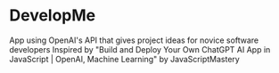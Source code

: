 # DevelopMe
App using OpenAI's API that gives project ideas for novice software developers
Inspired by "Build and Deploy Your Own ChatGPT AI App in JavaScript | OpenAI, Machine Learning" by JavaScriptMastery
